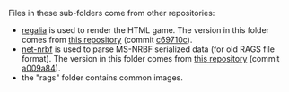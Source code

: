 Files in these sub-folders come from other repositories:
* [regalia](https://github.com/selectivepaperclip/regalia) is used to render the HTML game. The version in this folder comes from [this repository](https://github.com/Kassy2048/regalia) (commit [c69710c](https://github.com/Kassy2048/regalia/commit/c69710c7eba8ef036f226236112947218ce9d217)).
* [net-nrbf](https://github.com/nneonneo/net-nrbf) is used to parse MS-NRBF serialized data (for old RAGS file format). The version in this folder comes from [this repository](https://github.com/Kassy2048/net-nrbf) (commit [a009a84](https://github.com/Kassy2048/net-nrbf/commit/a009a84c46c1e7d757991cabb5b3ec93527804f3)).
* the "rags" folder contains common images.
